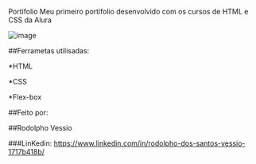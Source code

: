 Portifolio
Meu primeiro portifolio desenvolvido com os cursos de HTML e CSS da Alura

![image](https://user-images.githubusercontent.com/77756047/211304452-220fedf0-f91b-490f-8a65-a60ce860bc5c.png)

##Ferrametas utilisadas:

*HTML

*CSS

*Flex-box

##Feito por:

##Rodolpho Vessio

###LinKedin: https://www.linkedin.com/in/rodolpho-dos-santos-vessio-1717b418b/
